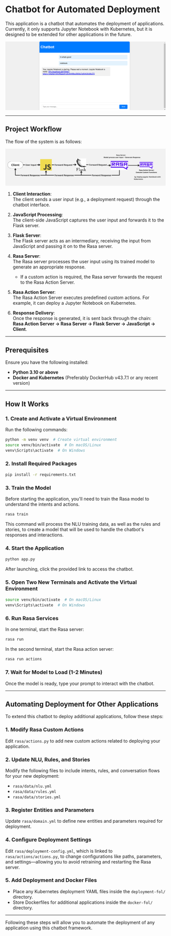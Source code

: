 # Chatbot for Automated Deployment

This application is a chatbot that automates the deployment of applications. Currently, it only supports Jupyter Notebook with Kubernetes, but it is designed to be extended for other applications in the future.

![Alt text](https://github.com/lazerhorn/rasa-auto-deploy/blob/b444412e0159c74d0ee9e6f04a4dfc3933c721c8/UI_rasa.png)

---

## Project Workflow

The flow of the system is as follows:

![Alt text](https://github.com/lazerhorn/rasa-auto-deploy/blob/b444412e0159c74d0ee9e6f04a4dfc3933c721c8/FlowChart_rasa.png)

1. **Client Interaction**:  
   The client sends a user input (e.g., a deployment request) through the chatbot interface.

2. **JavaScript Processing**:  
   The client-side JavaScript captures the user input and forwards it to the Flask server.

3. **Flask Server**:  
   The Flask server acts as an intermediary, receiving the input from JavaScript and passing it on to the Rasa server.

4. **Rasa Server**:  
   The Rasa server processes the user input using its trained model to generate an appropriate response.  
   - If a custom action is required, the Rasa server forwards the request to the Rasa Action Server.

5. **Rasa Action Server**:  
   The Rasa Action Server executes predefined custom actions. For example, it can deploy a Jupyter Notebook on Kubernetes.

6. **Response Delivery**:  
   Once the response is generated, it is sent back through the chain:  
   **Rasa Action Server → Rasa Server → Flask Server → JavaScript → Client**.

---

## Prerequisites

Ensure you have the following installed:
- **Python 3.10 or above**
- **Docker and Kubernetes** (Preferably DockerHub v43.7.1 or any recent version)

---

## How It Works

### 1. Create and Activate a Virtual Environment
Run the following commands:
```sh
python -m venv venv  # Create virtual environment
source venv/bin/activate  # On macOS/Linux
venv\Scripts\activate  # On Windows
```

### 2. Install Required Packages
```sh
pip install -r requirements.txt
```

### 3. Train the Model
Before starting the application, you'll need to train the Rasa model to understand the intents and actions.
```sh
rasa train
```
This command will process the NLU training data, as well as the rules and stories, to create a model that will be used to handle the chatbot's responses and interactions.

### 4. Start the Application
```sh
python app.py
```
After launching, click the provided link to access the chatbot.

### 5. Open Two New Terminals and Activate the Virtual Environment
```sh
source venv/bin/activate  # On macOS/Linux
venv\Scripts\activate  # On Windows
```

### 6. Run Rasa Services
In one terminal, start the Rasa server:
```sh
rasa run
```
In the second terminal, start the Rasa action server:
```sh
rasa run actions
```

### 7. Wait for Model to Load (1-2 Minutes)
Once the model is ready, type your prompt to interact with the chatbot.

---

## Automating Deployment for Other Applications

To extend this chatbot to deploy additional applications, follow these steps:

### 1. Modify Rasa Custom Actions
Edit `rasa/actions.py` to add new custom actions related to deploying your application.

### 2. Update NLU, Rules, and Stories
Modify the following files to include intents, rules, and conversation flows for your new deployment:
- `rasa/data/nlu.yml`
- `rasa/data/rules.yml`
- `rasa/data/stories.yml`

### 3. Register Entities and Parameters
Update `rasa/domain.yml` to define new entities and parameters required for deployment.

### 4. Configure Deployment Settings
Edit `rasa/deployment-config.yml`, which is linked to `rasa/actions/actions.py`, to change configurations like paths, parameters, and settings—allowing you to avoid retraining and restarting the Rasa server.

### 5. Add Deployment and Docker Files
- Place any Kubernetes deployment YAML files inside the `deployment-fol/` directory.
- Store Dockerfiles for additional applications inside the `docker-fol/` directory.

---

Following these steps will allow you to automate the deployment of any application using this chatbot framework.

